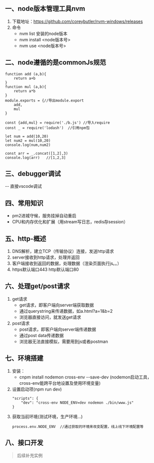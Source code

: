 ## 一、node版本管理工具nvm
1. 下载地址：https://github.com/coreybutler/nvm-windows/releases
2. 命令
    - nvm list 安装的node版本
    - nvm install <node版本号>
    - nvm use <node版本号>

## 二、node遵循的是commonJs规范
```
function add (a,b){
    return a+b
}
function mul (a,b){
    return a*b
}
module.exports = {//导出module.export
    add,
    mul
}
```
```
const {add,mul} = require('./b.js') //导入require
const _ = require('lodash')  //引用npm包

let num = add(10,20)
let num2 = mul(10,20)
console.log(num,num2)

const arr = _.concat([1,2],3)
console.log(arr)   //[1,2,3]
```

## 三、debugger调试
-- 直接vscode调试

## 四、常用知识
- pm2进城守候，服务挂掉自动重启
- CPU和内存优化和扩展（用stream写日志，redis存session）

## 五、http-概述
1. DNS解析，建立TCP（传输协议）连接，发送http请求
2. server接收到http请求，处理并返回
3. 客户端接收到返回的数据，处理数据（渲染页面执行js。。）
4. https默认端口443 http默认端口80

## 六、处理get/post请求
1. get请求
    - get请求，即客户端向server端获取数据
    - 通过querystring来传递数据，如a.html?a=1&b=2
    - 浏览器直接访问，就发送get请求
2. post请求
    - post请求，即客户端向server端传递数据
    - 通过post data传递数据
    - 浏览器无法直接模拟，需要用到js或者postman

## 七、环境搭建
1. 安装：
    - cnpm install nodemon cross-env --save-dev (nodemon启动工具，cross-env能跨平台地设置及使用环境变量)
2. 设置启动项(npm run dev)
    ```
    "scripts": {
        "dev": "cross-env NODE_ENV=dev nodemon ./bin/www.js"
    }
    ```
3. 获取当前环境(测试环境，生产环境...)
    ```
    process.env.NODE_ENV  //通过获取的环境来改变配置，线上线下环境配置等
    ```

## 八、接口开发
 > 后续补充实例


